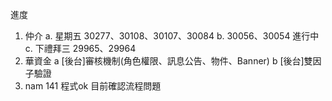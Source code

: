 進度

1. 仲介
   a. 星期五 30277、30108、30107、30084
   b. 30056、30054 進行中
   c. 下禮拜三 29965、29964
2. 華資金
   a [後台]審核機制(角色權限、訊息公告、物件、Banner)
   b [後台]雙因子驗證
3. nam 141 程式ok 目前確認流程問題
